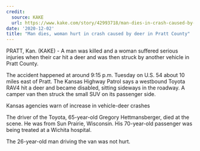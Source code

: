 ```yaml
---
credit:
  source: KAKE
  url: https://www.kake.com/story/42993718/man-dies-in-crash-caused-by-deer-in-pratt-county
date: '2020-12-02'
title: "Man dies, woman hurt in crash caused by deer in Pratt County"
---
```

PRATT, Kan. (KAKE) - A man was killed and a woman suffered serious injuries when their car hit a deer and was then struck by another vehicle in Pratt County. 

The accident happened at around 9:15 p.m. Tuesday on U.S. 54 about 10 miles east of Pratt. The Kansas Highway Patrol says a westbound Toyota RAV4 hit a deer and became disabled, sitting sideways in the roadway. A camper van then struck the small SUV on its passenger side.

Kansas agencies warn of increase in vehicle-deer crashes 

The driver of the Toyota, 65-year-old Gregory Hettmansberger, died at the scene. He was from Sun Prairie, Wisconsin. His 70-year-old passenger was being treated at a Wichita hospital. 

The 26-year-old man driving the van was not hurt. 
